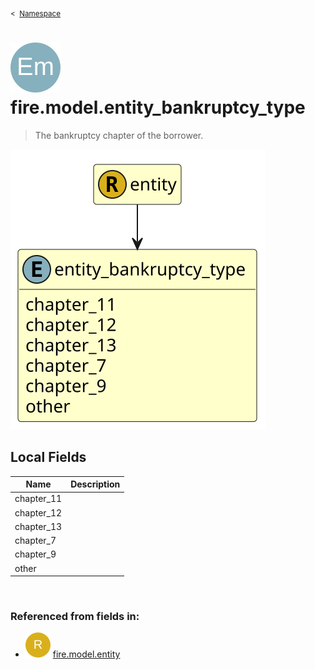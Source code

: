 <sub>&lt;&nbsp; [Namespace](index.md)</sub>
# <img src='images/enumType-lg.svg'/> fire.model.entity_bankruptcy_type
>  
>The bankruptcy chapter of the borrower.
> 
<img src='images/fire.model.entity_bankruptcy_type.svg'/>


## Local Fields


| Name        | Description |
| ----------- | ----------- |
| chapter_11 |   |
| chapter_12 |   |
| chapter_13 |   |
| chapter_7 |   |
| chapter_9 |   |
| other |   |

<br/>

### Referenced from fields in:
- <img src='images/recordType.svg'/> [fire.model.entity](UDT-fire.model.entity.md)
